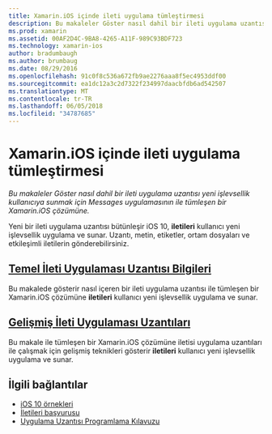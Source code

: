 ```yaml
---
title: Xamarin.iOS içinde ileti uygulama tümleştirmesi
description: Bu makaleler Göster nasıl dahil bir ileti uygulama uzantısı yeni işlevsellik kullanıcıya sunmak için Messages uygulamasının ile tümleşen bir Xamarin.iOS çözümüne.
ms.prod: xamarin
ms.assetid: 00AF2D4C-9BA8-4265-A11F-989C93BDF723
ms.technology: xamarin-ios
author: bradumbaugh
ms.author: brumbaug
ms.date: 08/29/2016
ms.openlocfilehash: 91c0f8c536a672fb9ae2276aaa8f5ec4953ddf00
ms.sourcegitcommit: ea1dc12a3c2d7322f234997daacbfdb6ad542507
ms.translationtype: MT
ms.contentlocale: tr-TR
ms.lasthandoff: 06/05/2018
ms.locfileid: "34787685"
---
```

# <a name="message-app-integration-in-xamarinios"></a>Xamarin.iOS içinde ileti uygulama tümleştirmesi

_Bu makaleler Göster nasıl dahil bir ileti uygulama uzantısı yeni işlevsellik kullanıcıya sunmak için Messages uygulamasının ile tümleşen bir Xamarin.iOS çözümüne._

Yeni bir ileti uygulama uzantısı bütünleşir iOS 10, **iletileri** kullanıcı yeni işlevsellik uygulama ve sunar. Uzantı, metin, etiketler, ortam dosyaları ve etkileşimli iletilerin gönderebilirsiniz.

    
## <a name="message-app-extension-basicsiosplatformmessage-app-integrationintro-to-message-app-extensionsmd"></a>[Temel İleti Uygulaması Uzantısı Bilgileri](~/ios/platform/message-app-integration/intro-to-message-app-extensions.md)

Bu makalede gösterir nasıl içeren bir ileti uygulama uzantısı ile tümleşen bir Xamarin.iOS çözümüne **iletileri** kullanıcı yeni işlevsellik uygulama ve sunar.

## <a name="advanced-message-app-extensionsiosplatformmessage-app-integrationintro-to-message-app-extensionsmd"></a>[Gelişmiş İleti Uygulaması Uzantıları](~/ios/platform/message-app-integration/intro-to-message-app-extensions.md)

Bu makale ile tümleşen bir Xamarin.iOS çözümüne iletisi uygulama uzantıları ile çalışmak için gelişmiş teknikleri gösterir **iletileri** kullanıcı yeni işlevsellik uygulama ve sunar.


## <a name="related-links"></a>İlgili bağlantılar

- [iOS 10 örnekleri](https://developer.xamarin.com/samples/ios/iOS10/)
- [İletileri başvurusu](https://developer.apple.com/reference/messages)
- [Uygulama Uzantısı Programlama Kılavuzu](https://developer.apple.com/library/prerelease/content/documentation/General/Conceptual/ExtensibilityPG/index.html#//apple_ref/doc/uid/TP40014214)
